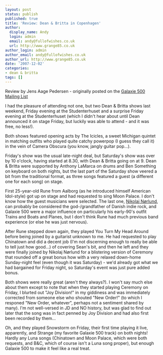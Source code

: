 ```yaml
---
layout: post
status: publish
published: true
title: 'Review: Dean & Britta in Copenhagen'
author:
  display_name: Andy
  login: admin
  email: andy@fullofwishes.co.uk
  url: http://www.grange85.co.uk
author_login: admin
author_email: andy@fullofwishes.co.uk
author_url: http://www.grange85.co.uk
date: '2007-12-02'
categories:
- dean & britta
tags: []
---
```

<p>Review by Jens Aage Pedersen - originally posted on the <a href="/mailing-list/">Galaxie 500 Mailing List</a>
<p>I had the pleasure of attending not one, but two Dean & Britta shows last weekend, Friday evening at the Studenterhuset and a surprise Friday evening at the Studenterhuset (which I didn't hear about until Dean announced it on stage Friday, but luckily was able to attend - and it was free, no less!).</p>
<p><a id="more"></a><a id="more-583"></a>
<p>Both shows featured opening acts by The Icicles, a sweet Michigan quintet in matching outfits who played quite catchy powerpop (I guess they call it) in the vein of Camera Obscura (you know, jangly guitar pop...).</p>
<p>Friday's show was the usual late-night deal, but Saturday's show was over by 10 o'clock, having started at 8.30, with Dean & Britta going on at 9. Dean & Britta were supported by Anthony LaMarca on drums and Ben Something on keyboard on both nights, but the last part of the Saturday show veered a bit from the traditional format, as three songs featured a guest (a different one for each song) on stage.</p>
<p>First 25-year-old Rune from Aalborg (as he introduced himself American Idol-style) got up on stage and had requested to sing Moon Palace. I don't know how the guest musicians were selected. The last one, <a href="http://www.norlund.com">Nikolaj Nørlund</a>, can probably be considered the god-/grandfather of Danish indie rock, and Galaxie 500 were a major influence on particularly his early-90's outfit Trains and Boats and Planes, but I don't think Rune had much previous band experience (or else he was just nervous).</p>
<p>After Rune stepped down again, they played You Turn My Head Around before being joined by a guitarist unknown to me. He had requested to play Chinatown and did a decent job (I'm not discerning enough to really be able to tell just how good...) of covering Sean's bit, and then he left and they were finally joined by Nikolaj Nørlund for a blistering version of Ceremony that rounded off a great bonus how with a very relaxed down-home Sunday-night feel (even though it was Saturday) - we'd already got what we had bargained for Friday night, so Saturday's event was just pure added bonus.</p>
<p>Both shows were really great (aren't they always?). I won't say much else about them except to note that when they started playing Ceremony on Friday, I blurted out "Joy Division!" in my giddiness and was immediately corrected from someone else who shouted "New Order!" (to which I responed "New Order, whatever", perhaps not a sentiment shared by many). I'm not well-versed in JD and NO history, but was glad to find out later that the song was in fact penned by Joy Division and had also first been recorded by them...</p>
<p>Oh, and they played Snowstorm on Friday, their first time playing it live, apparently, and Strange (my favorite Galaxie 500 track) on both nights! Hardly any Luna songs (Chinatown and Moon Palace, which were both requests, and B&C, which of course isn't a Luna song proper), but enough Galaxie 500 to make it feel like a real treat.</p>
